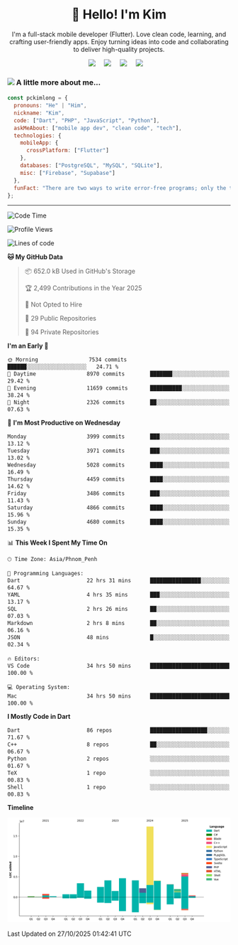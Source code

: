 <h1 align="center">👋 Hello! I'm Kim</h1>

<p align="center">
   I'm a full-stack mobile developer (Flutter). Love clean code, learning, and crafting user-friendly apps. Enjoy turning ideas into code and collaborating to deliver high-quality projects.
</p>

<p align="center">
  <a href="mailto:pochkimlong88@gmail.com"><img src="https://img.shields.io/badge/gmail-%23D14836.svg?&style=for-the-badge&logo=gmail&logoColor=white" /></a>&nbsp;&nbsp;&nbsp;&nbsp;
  <a href="https://t.me/pochkimlong/"><img src="https://img.shields.io/badge/telegram-%230077B5.svg?&style=for-the-badge&logo=telegram&logoColor=white" /></a>&nbsp;&nbsp;&nbsp;&nbsp;
  <a href="https://www.youtube.com/@PochKimlong/"><img src="https://img.shields.io/badge/youtube-%23dc2743.svg?&style=for-the-badge&logo=youtube&logoColor=white" /></a>&nbsp;&nbsp;&nbsp;&nbsp;
  <a href="https://www.tiktok.com/@pckimlong/"><img src="https://img.shields.io/badge/tiktok-%23000000.svg?&style=for-the-badge&logo=tiktok&logoColor=white" /></a>&nbsp;&nbsp;&nbsp;&nbsp;
</p>

### <img src="https://media.giphy.com/media/VgCDAzcKvsR6OM0uWg/giphy.gif" width="50"> A little more about me...  

```javascript
const pckimlong = {
  pronouns: "He" | "Him",
  nickname: "Kim",
  code: ["Dart", "PHP", "JavaScript", "Python"],
  askMeAbout: ["mobile app dev", "clean code", "tech"],
  technologies: {
    mobileApp: {
      crossPlatform: ["Flutter"]
    },
    databases: ["PostgreSQL", "MySQL", "SQLite"],
    misc: ["Firebase", "Supabase"]
  },
  funFact: "There are two ways to write error-free programs; only the third one works."
};
```
---

<!--START_SECTION:waka-->
![Code Time](http://img.shields.io/badge/Code%20Time-2%2C261%20hrs%2046%20mins-blue)

![Profile Views](http://img.shields.io/badge/Profile%20Views-0-blue)

![Lines of code](https://img.shields.io/badge/From%20Hello%20World%20I%27ve%20Written-59.2%20million%20lines%20of%20code-blue)

**🐱 My GitHub Data** 

> 📦 652.0 kB Used in GitHub's Storage 
 > 
> 🏆 2,499 Contributions in the Year 2025
 > 
> 🚫 Not Opted to Hire
 > 
> 📜 29 Public Repositories 
 > 
> 🔑 94 Private Repositories 
 > 
**I'm an Early 🐤** 

```text
🌞 Morning                7534 commits        ██████░░░░░░░░░░░░░░░░░░░   24.71 % 
🌆 Daytime                8970 commits        ███████░░░░░░░░░░░░░░░░░░   29.42 % 
🌃 Evening                11659 commits       ██████████░░░░░░░░░░░░░░░   38.24 % 
🌙 Night                  2326 commits        ██░░░░░░░░░░░░░░░░░░░░░░░   07.63 % 
```
📅 **I'm Most Productive on Wednesday** 

```text
Monday                   3999 commits        ███░░░░░░░░░░░░░░░░░░░░░░   13.12 % 
Tuesday                  3971 commits        ███░░░░░░░░░░░░░░░░░░░░░░   13.02 % 
Wednesday                5028 commits        ████░░░░░░░░░░░░░░░░░░░░░   16.49 % 
Thursday                 4459 commits        ████░░░░░░░░░░░░░░░░░░░░░   14.62 % 
Friday                   3486 commits        ███░░░░░░░░░░░░░░░░░░░░░░   11.43 % 
Saturday                 4866 commits        ████░░░░░░░░░░░░░░░░░░░░░   15.96 % 
Sunday                   4680 commits        ████░░░░░░░░░░░░░░░░░░░░░   15.35 % 
```


📊 **This Week I Spent My Time On** 

```text
🕑︎ Time Zone: Asia/Phnom_Penh

💬 Programming Languages: 
Dart                     22 hrs 31 mins      ████████████████░░░░░░░░░   64.67 % 
YAML                     4 hrs 35 mins       ███░░░░░░░░░░░░░░░░░░░░░░   13.17 % 
SQL                      2 hrs 26 mins       ██░░░░░░░░░░░░░░░░░░░░░░░   07.03 % 
Markdown                 2 hrs 8 mins        ██░░░░░░░░░░░░░░░░░░░░░░░   06.16 % 
JSON                     48 mins             █░░░░░░░░░░░░░░░░░░░░░░░░   02.34 % 

🔥 Editors: 
VS Code                  34 hrs 50 mins      █████████████████████████   100.00 % 

💻 Operating System: 
Mac                      34 hrs 50 mins      █████████████████████████   100.00 % 
```

**I Mostly Code in Dart** 

```text
Dart                     86 repos            ██████████████████░░░░░░░   71.67 % 
C++                      8 repos             ██░░░░░░░░░░░░░░░░░░░░░░░   06.67 % 
Python                   2 repos             ░░░░░░░░░░░░░░░░░░░░░░░░░   01.67 % 
TeX                      1 repo              ░░░░░░░░░░░░░░░░░░░░░░░░░   00.83 % 
Shell                    1 repo              ░░░░░░░░░░░░░░░░░░░░░░░░░   00.83 % 
```



**Timeline**

![Lines of Code chart](https://raw.githubusercontent.com/pckimlong/pckimlong/main/assets/bar_graph.png)


 Last Updated on 27/10/2025 01:42:41 UTC
<!--END_SECTION:waka-->

<!---
PochKimlong/PochKimlong is a ✨ special ✨ repository because its `README.md` (this file) appears on your GitHub profile.
You can click the Preview link to take a look at your changes.
--->
